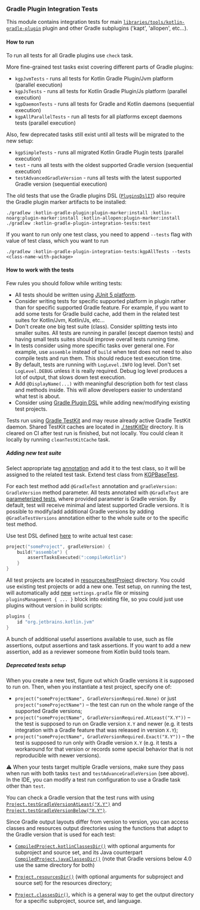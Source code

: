 ### Gradle Plugin Integration Tests

This module contains integration tests for main [`libraries/tools/kotlin-gradle-plugin`](../kotlin-gradle-plugin/ReadMe.md) plugin 
and other Gradle subplugins ('kapt', 'allopen', etc...).

#### How to run

To run all tests for all Gradle plugins use `check` task.

More fine-grained test tasks exist covering different parts of Gradle plugins:
- `kgpJvmTests` - runs all tests for Kotlin Gradle Plugin/Jvm platform (parallel execution)
- `kgpJsTests` - runs all tests for Kotlin Gradle Plugin/Js platform (parallel execution)
- `kgpDaemonTests` - runs all tests for Gradle and Kotlin daemons (sequential execution)
- `kgpAllParallelTests` - run all tests for all platforms except daemons tests (parallel execution)

Also, few deprecated tasks still exist until all tests will be migrated to the new setup:
- `kgpSimpleTests` - runs all migrated Kotlin Gradle Plugin tests (parallel execution)
- `test` - runs all tests with the oldest supported Gradle version (sequential execution)
- `testAdvancedGradleVersion` - runs all tests with the latest supported Gradle version (sequential execution)

The old tests that use the Gradle plugins DSL ([`PluginsDslIT`](../kotlin-gradle-plugin-integration-tests/src/test/kotlin/org/jetbrains/kotlin/gradle/PluginsDslIT.kt)) 
also require the Gradle plugin marker artifacts to be installed:
```shell
./gradlew :kotlin-gradle-plugin:plugin-marker:install :kotlin-noarg:plugin-marker:install :kotlin-allopen:plugin-marker:install
./gradlew :kotlin-gradle-plugin-integration-tests:test
```

If you want to run only one test class, you need to append `--tests` flag with value of test class, which you want to run
```shell
./gradlew :kotlin-gradle-plugin-integration-tests:kgpAllTests --tests <class-name-with-package>
```

#### How to work with the tests

Few rules you should follow while writing tests:
- All tests should be written using [JUnit 5 platform](https://junit.org/junit5/docs/current/user-guide/#overview).
- Consider writing tests for specific supported platform in plugin rather than for specific supported Gradle feature.  For example, 
if you want to add some tests for Gradle build cache, add them in the related test suites for Kotlin/Jvm, Kotlin/Js, etc...
- Don't create one big test suite (class). Consider splitting tests into smaller suites. All tests are running in parallel (except daemon tests)
and having small tests suites should improve overall tests running time.
- In tests consider using more specific tasks over general one. For example, use `assemble` instead of `build` when test does not need to also
compile tests and run them. This should reduce test execution time.
- By default, tests are running with `LogLevel.INFO` log level. Don't set `LogLevel.DEBUG` unless it is really required. Debug log level produces
a lot of output, that slows down test execution.
- Add `@DisplayName(...)` with meaningful description both for test class and methods inside. This will allow developers easier 
to understand what test is about.
- Consider using [Gradle Plugin DSL](https://docs.gradle.org/current/userguide/plugins.html#sec:plugins_block) while adding new/modifying 
existing test projects.

Tests run using [Gradle TestKit](https://docs.gradle.org/current/userguide/test_kit.html) and may reuse already active Gradle TestKit daemon.
Shared TestKit caches are located in [./.testKitDir](.testKitDir) directory. It is cleared on CI after test run is finished, but not locally.
You could clean it locally by running `cleanTestKitCache` task.

##### Adding new test suite

Select appropriate tag [annotation](src/test/kotlin/org/jetbrains/kotlin/gradle/testbase/testTags.kt) and add it to the test class, 
so it will be assigned to the related test task. Extend test class from [KGPBaseTest](src/test/kotlin/org/jetbrains/kotlin/gradle/testbase/KGPBaseTest.kt).

For each test method add `@GradleTest` annotation and `gradleVersion: GradleVersion` method parameter.
All tests annotated with `@GradleTest` are [parameterized tests](https://junit.org/junit5/docs/current/user-guide/#writing-tests-parameterized-tests),
where provided parameter is Gradle version. By default, test will receive minimal and latest supported Gradle versions. It is possible 
to modify/add additional Gradle versions by adding `@GradleTestVersions` annotation either to the whole suite or to the specific test method.

Use test DSL defined [here](src/test/kotlin/org/jetbrains/kotlin/gradle/testbase/testDsl.kt) to write actual test case:
```kotlin
project("someProject", gradleVersion) {
    build("assemble") {
        assertTasksExecuted(":compileKotlin")
    }
}
```

All test projects are located in [resources/testProject](src/test/resources/testProject) directory. You could use existing test projects
or add a new one. Test setup, on running the test, will automatically add [new](src/test/kotlin/org/jetbrains/kotlin/gradle/testbase/projectSetupDefaults.kt)
`settings.gradle` file or missing `pluginsManagement { ... }` block into existing file, so you could just use plugins without version
in build scripts:
```groovy
plugins {
    id "org.jetbrains.kotlin.jvm"
}
```

A bunch of additional useful assertions available to use, such as file assertions, output assertions and task assertions. If you want to
add a new assertion, add as a reviewer someone from Kotlin build tools team.

##### Deprecated tests setup

When you create a new test, figure out which Gradle versions it is supposed to run on. Then, when you instantiate a test project, specify one of:

* `project("someProjectName", GradleVersionRequired.None)` or just `project("someProjectName")` – the test can run on the whole range of the supported Gradle versions;
* `project("someProjectName", GradleVersionRequired.AtLeast("X.Y"))` – the test is supposed to run on Gradle version `X.Y` and newer (e.g. it tests integration with a Gradle feature that was released in version `X.Y`);
* `project("someProjectName", GradleVersionRequired.Exact("X.Y"))` – the test is supposed to run only with Gradle version `X.Y` (e.g. it tests a workaround for that version or records some special behavior that is not reproducible with newer versions).

:warning: When your tests target multiple Gradle versions, make sure they pass when run with both tasks `test` and `testAdvanceGradleVersion` (see above). In the IDE, you can modify a test run configuration to use a Gradle task other than `test`.

You can check a Gradle version that the test runs with using [`Project.testGradleVersionAtLeast("X.Y")`](https://github.com/JetBrains/kotlin/blob/fe3ce1ec7cdd29a1839f3dd67e0a00023efa495d/libraries/tools/kotlin-gradle-plugin-integration-tests/src/test/kotlin/org/jetbrains/kotlin/gradle/BaseGradleIT.kt#L454) and [`Project.testGradleVersionBelow("X.Y")`](https://github.com/JetBrains/kotlin/blob/fe3ce1ec7cdd29a1839f3dd67e0a00023efa495d/libraries/tools/kotlin-gradle-plugin-integration-tests/src/test/kotlin/org/jetbrains/kotlin/gradle/BaseGradleIT.kt#L457).

Since Gradle output layouts differ from version to version, you can access classes and resources output directories using the functions that adapt to the Gradle version that is used for each test:

* [`CompiledProject.kotlinClassesDir()`](https://github.com/JetBrains/kotlin/blob/fe3ce1ec7cdd29a1839f3dd67e0a00023efa495d/libraries/tools/kotlin-gradle-plugin-integration-tests/src/test/kotlin/org/jetbrains/kotlin/gradle/BaseGradleIT.kt#L459) with optional arguments for subproject and source set, and its Java counterpart [`CompiledProject.javaClassesDir()`](https://github.com/JetBrains/kotlin/blob/fe3ce1ec7cdd29a1839f3dd67e0a00023efa495d/libraries/tools/kotlin-gradle-plugin-integration-tests/src/test/kotlin/org/jetbrains/kotlin/gradle/BaseGradleIT.kt#L462) (note that Gradle versions below 4.0 use the same directory for both)

* [`Project.resourcesDir()`](https://github.com/JetBrains/kotlin/blob/fe3ce1ec7cdd29a1839f3dd67e0a00023efa495d/libraries/tools/kotlin-gradle-plugin-integration-tests/src/test/kotlin/org/jetbrains/kotlin/gradle/BaseGradleIT.kt#L444) (with optional arguments for subproject and source set) for the resources directory;

* [`Project.classesDir()`](https://github.com/JetBrains/kotlin/blob/fe3ce1ec7cdd29a1839f3dd67e0a00023efa495d/libraries/tools/kotlin-gradle-plugin-integration-tests/src/test/kotlin/org/jetbrains/kotlin/gradle/BaseGradleIT.kt#L449), which is a general way to get the output directory for a specific subproject, source set, and language.
